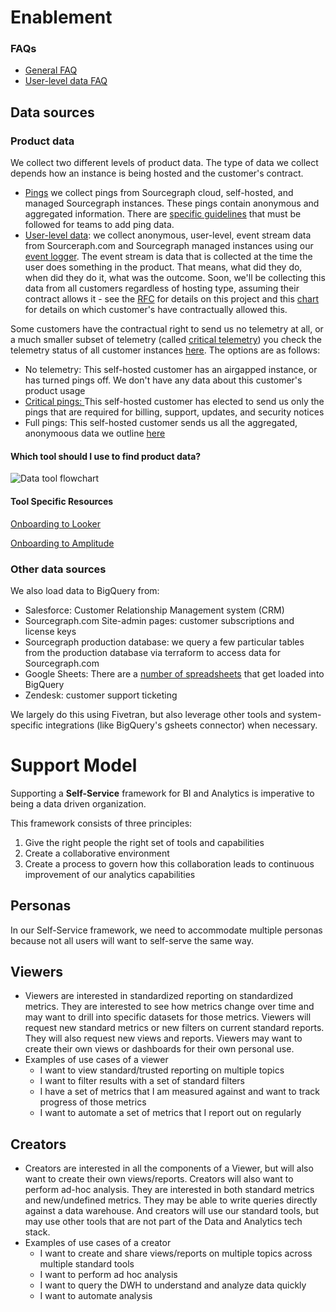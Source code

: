 # **Enablement**

### FAQs

- [General FAQ](faq.md)
- [User-level data FAQ](https://docs.google.com/document/d/1vXHoMBnvI_SlOjft4Q1Zhb5ZoScS1IjZ4V1LSKgVxv8/edit#heading=h.5cvokp6lk0w3)

## Data sources

### Product data

We collect two different levels of product data. The type of data we collect depends how an instance is being hosted and the customer's contract.

- [Pings](https://docs.sourcegraph.com/admin/pings) we collect pings from Sourcegraph cloud, self-hosted, and managed Sourcegraph instances. These pings contain anonymous and aggregated information. There are [specific guidelines](https://docs.sourcegraph.com/dev/background-information/adding_ping_data) that must be followed for teams to add ping data.
- [User-level data](https://docs.google.com/document/d/1vXHoMBnvI_SlOjft4Q1Zhb5ZoScS1IjZ4V1LSKgVxv8/edit#heading=h.5cvokp6lk0w3): we collect anonymous, user-level, event stream data from Sourceraph.com and Sourcegraph managed instances using our [event logger](https://sourcegraph.com/github.com/sourcegraph/sourcegraph/-/blob/client/web/src/tracking/eventLogger.ts). The event stream is data that is collected at the time the user does something in the product. That means, what did they do, when did they do it, what was the outcome. Soon, we'll be collecting this data from all customers regardless of hosting type, assuming their contract allows it - see the [RFC](https://docs.google.com/document/d/1Yh5ZTey7VrMNV3oz-wlY4aVbmtwpH8EdCSfa794Oxv4/edit) for details on this project and this [chart](https://sourcegraph.looker.com/looks/1754?toggle=pik) for details on which customer's have contractually allowed this. 

Some customers have the contractual right to send us no telemetry at all, or a much smaller subset of telemetry (called [critical telemetry](https://docs.sourcegraph.com/admin/pings#critical-telemetry)) you check the telemetry status of all customer instances [here](https://sourcegraph.looker.com/looks/1366). The options are as follows:

- No telemetry: This self-hosted customer has an airgapped instance, or has turned pings off. We don't have any data about this customer's product usage
- [Critical pings: ](https://docs.sourcegraph.com/admin/pings#critical-telemetry)This self-hosted customer has elected to send us only the pings that are required for billing, support, updates, and security notices
- Full pings: This self-hosted customer sends us all the aggregated, anonymoous data we outline [here](https://docs.sourcegraph.com/admin/pings#other-telemetry)



#### Which tool should I use to find product data?

![Data tool flowchart](https://storage.googleapis.com/sourcegraph-assets/handbook/BizOps/data_workflow.png)

#### **Tool Specific Resources**

[Onboarding to Looker](reports.md)

[Onboarding to Amplitude](amplitude.md)

### Other data sources

We also load data to BigQuery from:

- Salesforce: Customer Relationship Management system (CRM)
- Sourcegraph.com Site-admin pages: customer subscriptions and license keys
- Sourcegraph production database: we query a few particular tables from the production database via terraform to access data for Sourcegraph.com
- Google Sheets: There are a [number of spreadsheets](https://drive.google.com/drive/folders/1LIfVyhjhh_mpc0SNOFvpNfN2h4CmGQmI) that get loaded into BigQuery
- Zendesk: customer support ticketing

We largely do this using Fivetran, but also leverage other tools and system-specific integrations (like BigQuery's gsheets connector) when necessary.

# **Support Model**

Supporting a **Self-Service** framework for BI and Analytics is imperative to being a data driven organization.

This framework consists of three principles:

1. Give the right people the right set of tools and capabilities
2. Create a collaborative environment
3. Create a process to govern how this collaboration leads to continuous improvement of our analytics capabilities

## **Personas**

In our Self-Service framework, we need to accommodate multiple personas because not all users will want to self-serve the same way.

## **Viewers**

- Viewers are interested in standardized reporting on standardized metrics. They are interested to see how metrics change over time and may want to drill into specific datasets for those metrics. Viewers will request new standard metrics or new filters on current standard reports. They will also request new views and reports. Viewers may want to create their own views or dashboards for their own personal use.
- Examples of use cases of a viewer
  - I want to view standard/trusted reporting on multiple topics
  - I want to filter results with a set of standard filters
  - I have a set of metrics that I am measured against and want to track progress of those metrics
  - I want to automate a set of metrics that I report out on regularly

## **Creators**

- Creators are interested in all the components of a Viewer, but will also want to create their own views/reports. Creators will also want to perform ad-hoc analysis. They are interested in both standard metrics and new/undefined metrics. They may be able to write queries directly against a data warehouse. And creators will use our standard tools, but may use other tools that are not part of the Data and Analytics tech stack.
- Examples of use cases of a creator
  - I want to create and share views/reports on multiple topics across multiple standard tools
  - I want to perform ad hoc analysis
  - I want to query the DWH to understand and analyze data quickly
  - I want to automate analysis
